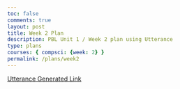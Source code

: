 ```yaml
---
toc: false
comments: true
layout: post
title: Week 2 Plan
description: PBL Unit 1 / Week 2 plan using Utterance
type: plans
courses: { compsci: {week: 2} }
permalink: /plans/week2
---
```


[Utterance Generated Link](https://github.com/nighthawkcoders/student2/issues/15)